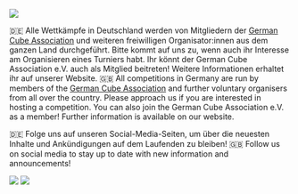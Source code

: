 [![](https://www.worldcubeassociation.org/rails/active_storage/blobs/redirect/eyJfcmFpbHMiOnsibWVzc2FnZSI6IkJBaHBBcGNqIiwiZXhwIjpudWxsLCJwdXIiOiJibG9iX2lkIn19--3f93d32973ed5f3ad112f6e04ddc042b289f871c/Ohne%20Titel.jpg)](https://www.germancubeassociation.de/)

🇩🇪 Alle Wettkämpfe in Deutschland werden von Mitgliedern der [German Cube Association](https://www.germancubeassociation.de/) und weiteren freiwilligen Organisator:innen aus dem ganzen Land durchgeführt. Bitte kommt auf uns zu, wenn auch ihr Interesse am Organisieren eines Turniers habt. Ihr könnt der German Cube Association e.V. auch als Mitglied beitreten! Weitere Informationen erhaltet ihr auf unserer Website.
🇬🇧 All competitions in Germany are run by members of the [German Cube Association](https://www.germancubeassociation.de/) and further voluntary organisers from all over the country. Please approach us if you are interested in hosting a competition. You can also join the German Cube Association e.V. as a member! Further information is available on our website.

🇩🇪 Folge uns auf unseren Social-Media-Seiten, um über die neuesten Inhalte und Ankündigungen auf dem Laufenden zu bleiben!
🇬🇧 Follow us on social media to stay up to date with new information and announcements!

[![](https://www.worldcubeassociation.org/rails/active_storage/blobs/redirect/eyJfcmFpbHMiOnsibWVzc2FnZSI6IkJBaHBBcEVqIiwiZXhwIjpudWxsLCJwdXIiOiJibG9iX2lkIn19--c465d8deba5509ea829e38813e375c7a7b846b3f/fFmmADt.png)](https://www.instagram.com/germancubeassociation/) [![](https://www.worldcubeassociation.org/rails/active_storage/blobs/redirect/eyJfcmFpbHMiOnsibWVzc2FnZSI6IkJBaHBBcFVqIiwiZXhwIjpudWxsLCJwdXIiOiJibG9iX2lkIn19--500c3d9550cb8161085be58845afbf73b50190e7/Bildschirmfoto%202022-09-25%20um%2012.08.41.png)](https://www.twitch.tv/germanonlinecubing2020/)
